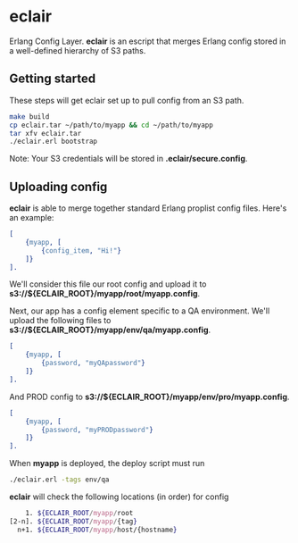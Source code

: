 eclair
======
Erlang Config Layer. __eclair__ is an escript that merges Erlang config stored
in a well-defined hierarchy of S3 paths.

Getting started
---------------
These steps will get eclair set up to pull config from an S3 path.
```bash
make build
cp eclair.tar ~/path/to/myapp && cd ~/path/to/myapp
tar xfv eclair.tar
./eclair.erl bootstrap
```

Note: Your S3 credentials will be stored in __.eclair/secure.config__.

Uploading config
----------------
__eclair__ is able to merge together standard Erlang proplist config files.
Here's an example:

```Erlang
[
    {myapp, [
        {config_item, "Hi!"}
    ]}
].
```

We'll consider this file our root config and upload it to
__s3://${ECLAIR_ROOT}/myapp/root/myapp.config__.

Next, our app has a config element specific to a QA environment.
We'll upload the following files to 
__s3://${ECLAIR_ROOT}/myapp/env/qa/myapp.config__.

```Erlang
[
    {myapp, [
        {password, "myQApassword"}
    ]}
].
```

And PROD config to
__s3://${ECLAIR_ROOT}/myapp/env/pro/myapp.config__.

```Erlang
[
    {myapp, [
        {password, "myPRODpassword"}
    ]}
].
```

When __myapp__ is deployed, the deploy script must run

```bash
./eclair.erl -tags env/qa
```

__eclair__ will check the following locations (in order) for config
```bash
    1. ${ECLAIR_ROOT/myapp/root
[2-n]. ${ECLAIR_ROOT/myapp/{tag}
  n+1. ${ECLAIR_ROOT/myapp/host/{hostname}
```
